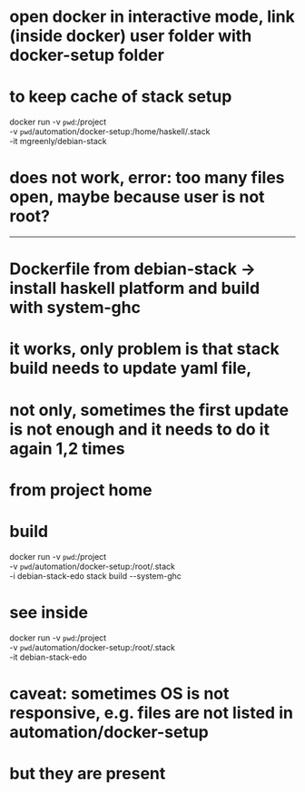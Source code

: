# open docker in interactive mode, link (inside docker) user folder with docker-setup folder
# to keep cache of stack setup
docker run -v `pwd`:/project \
 -v `pwd`/automation/docker-setup:/home/haskell/.stack \
 -it  mgreenly/debian-stack

 # does not work, error: too many files open, maybe  because user is not root?

 ------------------

 # Dockerfile from debian-stack -> install haskell platform and build with system-ghc
 # it works, only problem is that stack build needs to update yaml file,
 # not only, sometimes the first update is not enough and it needs to do it again 1,2 times

# from project home

# build

docker run -v `pwd`:/project \
  -v `pwd`/automation/docker-setup:/root/.stack \
  -i  debian-stack-edo stack build --system-ghc

# see inside
docker run -v `pwd`:/project \
-v `pwd`/automation/docker-setup:/root/.stack \
-it  debian-stack-edo

# caveat: sometimes OS is not responsive, e.g. files are not listed in automation/docker-setup
# but they are present
